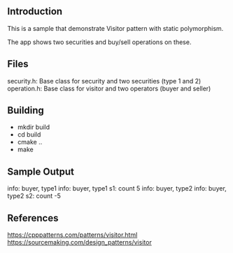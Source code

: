 Introduction
---

This is a sample that demonstrate Visitor pattern with static polymorphism.

The app shows two securities and buy/sell operations on these.

Files
---

security.h:  Base class for security and two securities (type 1 and 2)
operation.h: Base class for visitor and two operators (buyer and seller)

Building
---

- mkdir build
- cd build
- cmake ..
- make

Sample Output
---

info: buyer, type1
info: buyer, type1
s1: count 5
info: buyer, type2
info: buyer, type2
s2: count -5

References
---

https://cpppatterns.com/patterns/visitor.html
https://sourcemaking.com/design_patterns/visitor
